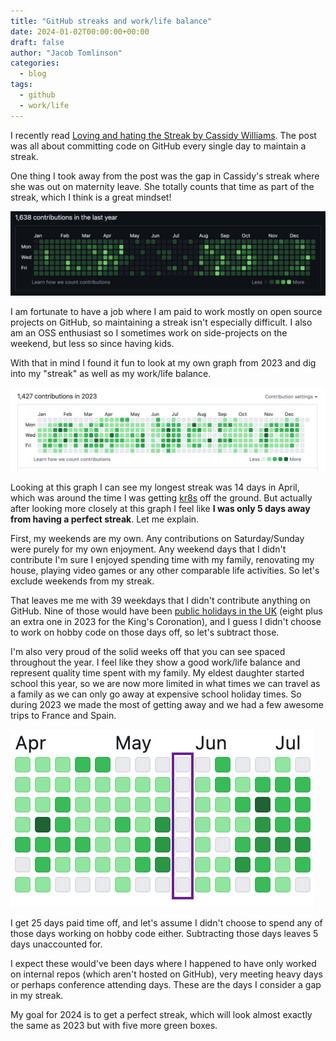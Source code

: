 ```yaml
---
title: "GitHub streaks and work/life balance"
date: 2024-01-02T00:00:00+00:00
draft: false
author: "Jacob Tomlinson"
categories:
  - blog
tags:
  - github
  - work/life
---
```


I recently read [Loving and hating the Streak by Cassidy Williams](https://blog.cassidoo.co/post/the-streak/). The post was all about committing code on GitHub every single day to maintain a streak.

One thing I took away from the post was the gap in Cassidy's streak where she was out on maternity leave. She totally counts that time as part of the streak, which I think is a great mindset!

![Cassidy's GitHub commit graph 2023](2023-cassidy-commit-graph.png "Cassidy Williams' 2023 GitHub Contribution Graph")

I am fortunate to have a job where I am paid to work mostly on open source projects on GitHub, so maintaining a streak isn't especially difficult. I also am an OSS enthusiast so I sometimes work on side-projects on the weekend, but less so since having kids.

With that in mind I found it fun to look at my own graph from 2023 and dig into my "streak" as well as my work/life balance.

![My GitHub commit graph 2023](./2023-my-commit-graph.png "My 2023 GitHub Contribution Graph")

Looking at this graph I can see my longest streak was 14 days in April, which was around the time I was getting [kr8s](https://github.com/kr8s-org/kr8s) off the ground. But actually after looking more closely at this graph I feel like **I was only 5 days away from having a perfect streak**. Let me explain.

First, my weekends are my own. Any contributions on Saturday/Sunday were purely for my own enjoyment. Any weekend days that I didn't contribute I'm sure I enjoyed spending time with my family, renovating my house, playing video games or any other comparable life activities. So let's exclude weekends from my streak.

That leaves me me with 39 weekdays that I didn't contribute anything on GitHub. Nine of those would have been [public holidays in the UK](https://www.gov.uk/bank-holidays) (eight plus an extra one in 2023 for the King's Coronation), and I guess I didn't choose to work on hobby code on those days off, so let's subtract those.

I'm also very proud of the solid weeks off that you can see spaced throughout the year. I feel like they show a good work/life balance and represent quality time spent with my family. My eldest daughter started school this year, so we are now more limited in what times we can travel as a family as we can only go away at expensive school holiday times. So during 2023 we made the most of getting away and we had a few awesome trips to France and Spain.

![My contribution graph showing a week off in May](./2023-week-off-in-may.png "I took a week off in May")

I get 25 days paid time off, and let's assume I didn't choose to spend any of those days working on hobby code either. Subtracting those days leaves 5 days unaccounted for.

I expect these would've been days where I happened to have only worked on internal repos (which aren't hosted on GitHub), very meeting heavy days or perhaps conference attending days. These are the days I consider a gap in my streak.

My goal for 2024 is to get a perfect streak, which will look almost exactly the same as 2023 but with five more green boxes.
